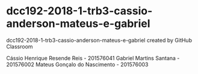 # dcc192-2018-1-trb3-cassio-anderson-mateus-e-gabriel
dcc192-2018-1-trb3-cassio-anderson-mateus-e-gabriel created by GitHub Classroom

Cássio Henrique Resende Reis - 201576041
Gabriel Martins Santana - 201576002
Mateus Gonçalo do Nascimento - 201576003
